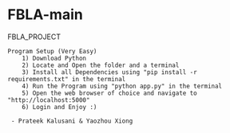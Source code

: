 # FBLA-main
 FBLA_PROJECT

    Program Setup (Very Easy)
        1) Download Python
        2) Locate and Open the folder and a terminal
        3) Install all Dependencies using "pip install -r requirements.txt" in the terminal
        4) Run the Program using "python app.py" in the terminal
        5) Open the web browser of choice and navigate to "http://localhost:5000"
        6) Login and Enjoy :)
    
     - Prateek Kalusani & Yaozhou Xiong

    

